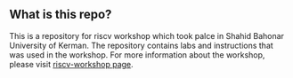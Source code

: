 ## What is this repo?
This is a repository for riscv workshop which took palce in Shahid Bahonar University of Kerman. The repository contains labs and instructions that was used in the workshop.
For more information about the workshop, please visit [riscv-workshop page](http://hossein1387.github.io/riscv_workshop/index.html).
